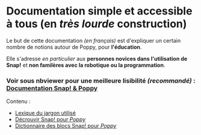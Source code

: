 # Documentation simple et accessible à tous (en *très lourde* construction)


Le but de cette documentation _(en français)_ est d'expliquer un certain nombre de notions autour de Poppy, pour __l'éducation__. 

Elle s'adresse _en particulier_ aux **personnes novices dans l'utilisation de Snap!** et **non familères avec la robotique ou la programmation**.<br />

### Voir sous nbviewer pour une meilleure lisibilité _(recommandé)_ : [Documentation Snap! & Poppy](http://nbviewer.ipython.org/github/Antoine-Darfeuil/Poppy-Education/blob/master/Documentation%20Snap%21%20%26%20Poppy/Introduction.ipynb)

Contenu : 
* <a href="Lexique/ipybn"> Lexique du jargon utilisé </a>
* <a href="Decouvrir Snap! pour Poppy.ipynb"> Décrouvir Snap! pour _Poppy_ </a>
* <a href="Dictionnaire des blocs Snap! pour Poppy.ipynb"> Dictionnaire des blocs Snap! pour _Poppy_ </a>


